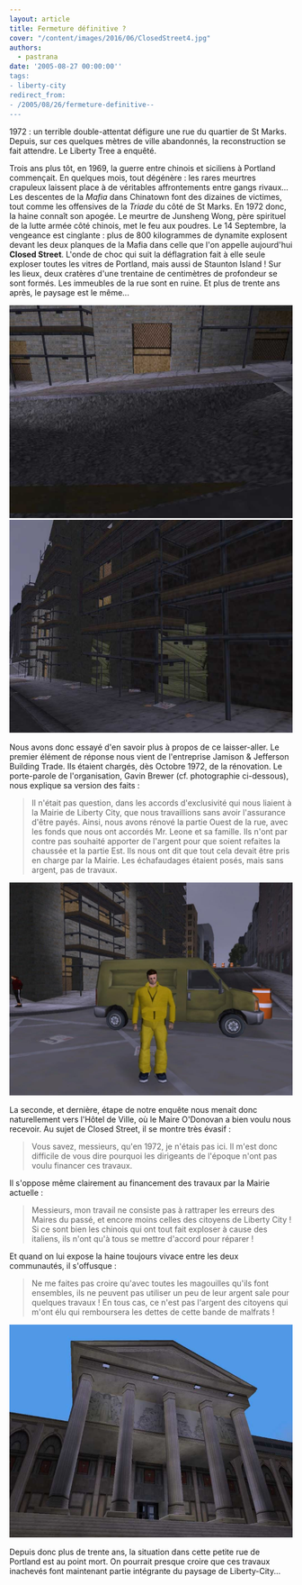 ```yaml
---
layout: article
title: Fermeture définitive ?
cover: "/content/images/2016/06/ClosedStreet4.jpg"
authors:
  - pastrana
date: '2005-08-27 00:00:00''
tags:
- liberty-city
redirect_from:
- /2005/08/26/fermeture-definitive--
---
```


1972 : un terrible double-attentat défigure une rue du quartier de St Marks. Depuis, sur ces quelques mètres de ville abandonnés, la reconstruction se fait attendre. Le Liberty Tree a enquêté.

Trois ans plus tôt, en 1969, la guerre entre chinois et siciliens à Portland commençait. En quelques mois, tout dégénère : les rares meurtres crapuleux laissent place à de véritables affrontements entre gangs rivaux... Les descentes de la _Mafia_ dans Chinatown font des dizaines de victimes, tout comme les offensives de la _Triade_ du côté de St Marks. En 1972 donc, la haine connaît son apogée. Le meurtre de Junsheng Wong, père spirituel de la lutte armée côté chinois, met le feu aux poudres. Le 14 Septembre, la vengeance est cinglante : plus de 800 kilogrammes de dynamite explosent devant les deux planques de la Mafia dans celle que l'on appelle aujourd'hui **Closed Street**. L'onde de choc qui suit la déflagration fait à elle seule exploser toutes les vitres de Portland, mais aussi de Staunton Island ! Sur les lieux, deux cratères d'une trentaine de centimètres de profondeur se sont formés. Les immeubles de la rue sont en ruine. Et plus de trente ans après, le paysage est le même...

![](/content/images/2005/01/ClosedStreet2.jpg)
![](/content/images/2005/01/ClosedStreet3.jpg)

Nous avons donc essayé d'en savoir plus à propos de ce laisser-aller. Le premier élément de réponse nous vient de l'entreprise Jamison & Jefferson Building Trade. Ils étaient chargés, dès Octobre 1972, de la rénovation. Le porte-parole de l'organisation, Gavin Brewer (cf. photographie ci-dessous), nous explique sa version des faits :

> Il n'était pas question, dans les accords d'exclusivité qui nous liaient à la Mairie de Liberty City, que nous travaillions sans avoir l'assurance d'être payés. Ainsi, nous avons rénové la partie Ouest de la rue, avec les fonds que nous ont accordés Mr. Leone et sa famille. Ils n'ont par contre pas souhaité apporter de l'argent pour que soient refaites la chaussée et la partie Est. Ils nous ont dit que tout cela devait être pris en charge par la Mairie. Les échafaudages étaient posés, mais sans argent, pas de travaux.

![](/content/images/2005/01/ClosedStreet1.jpg)

La seconde, et dernière, étape de notre enquête nous menait donc naturellement vers l'Hôtel de Ville, où le Maire O'Donovan a bien voulu nous recevoir. Au sujet de Closed Street, il se montre très évasif :

> Vous savez, messieurs, qu'en 1972, je n'étais pas ici. Il m'est donc difficile de vous dire pourquoi les dirigeants de l'époque n'ont pas voulu financer ces travaux.

Il s'oppose même clairement au financement des travaux par la Mairie actuelle :

> Messieurs, mon travail ne consiste pas à rattraper les erreurs des Maires du passé, et encore moins celles des citoyens de Liberty City ! Si ce sont bien les chinois qui ont tout fait exploser à cause des italiens, ils n'ont qu'à tous se mettre d'accord pour réparer !

Et quand on lui expose la haine toujours vivace entre les deux communautés, il s'offusque :

> Ne me faites pas croire qu'avec toutes les magouilles qu'ils font ensembles, ils ne peuvent pas utiliser un peu de leur argent sale pour quelques travaux ! En tous cas, ce n'est pas l'argent des citoyens qui m'ont élu qui remboursera les dettes de cette bande de malfrats !

![](/content/images/2005/01/Mairie.jpg)

Depuis donc plus de trente ans, la situation dans cette petite rue de Portland est au point mort. On pourrait presque croire que ces travaux inachevés font maintenant partie intégrante du paysage de Liberty-City...